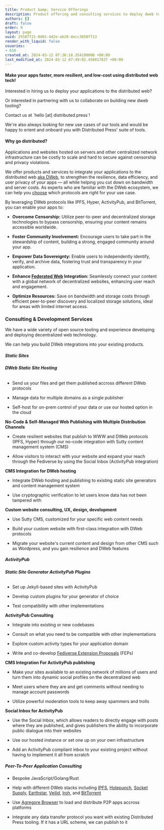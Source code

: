 ```yaml
---
title: Product &amp; Service Offerings
description: Product offering and consulting services to deploy dweb technologies.
authors: []
draft: false
order: 9
layout: page
uuid: 25587f21-0d01-4d2e-ab20-4ecc3658ff13
render_with_liquid: false
usuaries:
- 616
created_at: 2024-03-12 07:36:18.354100000 +00:00
last_modified_at: 2024-03-12 07:49:02.450817837 +00:00
---
```


<h4 style="text-align:start" id="make-your-apps-faster-more-resilient-and-low-cost-using-distributed-web-tech!"><strong>Make your apps faster, more resilient, and low-cost using distributed web tech!</strong></h4><p style="text-align:start">Interested in hiring us to deploy your applications to the distributed web?</p><p style="text-align:start">Or interested in partnering with us to collaborate on building new dweb tooling?</p><p style="text-align:start">Contact us at `hello [at] distributed.press`!</p><p style="text-align:start">We're also always looking for new use cases of our tools and would be happy to orient and onboard you with Distributed Press' suite of tools.</p><h4 style="text-align:start" id="why-go-distributed">Why go distributed?</h4><p style="text-align:start">Applications and websites hosted on servers and other centralized network infrastructure can be costly to scale and hard to secure against censorship and privacy violations.</p><p style="text-align:start">We offer products and services to integrate your applications to the distributed web <a href="https://getDWeb.net/" rel="noopener" target="_blank" referrerpolicy="strict-origin-when-cross-origin">aka DWeb</a>, to strengthen the resilience, data efficiency, and user privacy of your apps — all while helping you cut down on bandwidth and server costs. As experts who are familiar with the DWeb ecosystem, we can help you <a href="https://hypha.coop/dripline/p2p-primer-part-1/" rel="noopener" target="_blank" referrerpolicy="strict-origin-when-cross-origin">choose</a> which protocols are right for your use case.</p><p style="text-align:start">By leveraging DWeb protocols like IPFS, Hyper, ActivityPub, and BitTorrent, you can enable your apps to:</p><ul>
<li><p style="text-align:start"><strong>Overcome Censorship:</strong> Utilize peer-to-peer and decentralized storage technologies to bypass censorship, ensuring your content remains accessible worldwide.</p></li>
<li><p style="text-align:start"><strong>Foster Community Involvement:</strong> Encourage users to take part in the stewardship of content, building a strong, engaged community around your app.</p></li>
<li><p style="text-align:start"><strong>Empower Data Sovereignty:</strong> Enable users to independently identify, verify, and archive data, fostering trust and transparency in your application.</p></li>
<li><p style="text-align:start"><strong>Enhance <a href="https://en.wikipedia.org/wiki/Fediverse" rel="noopener" target="_blank" referrerpolicy="strict-origin-when-cross-origin">Federated Web</a> Integration:</strong> Seamlessly connect your content with a global network of decentralized websites, enhancing user reach and engagement.</p></li>
<li><p style="text-align:start"><strong>Optimize Resources:</strong> Save on bandwidth and storage costs through efficient peer-to-peer discovery and localized storage solutions, ideal for areas with limited internet access.</p></li>
</ul><h3 style="text-align:start" id="consulting-and-development-services">Consulting &amp; Development Services</h3><p style="text-align:start">We have a wide variety of open source tooling and experience developing and deploying decentralized web technology.</p><p style="text-align:start">We can help you build DWeb integrations into your existing products.</p><h5 style="text-align:start" id="static-sites">Static Sites</h5><h6 style="text-align:start" id="dweb-static-site-hosting"><strong>DWeb Static Site Hosting</strong></h6><ul>
<li><p style="text-align:start">Send us your files and get them published accross different DWeb protocols</p></li>
<li><p style="text-align:start">Manage data for multiple domains as a single publisher</p></li>
<li><p style="text-align:start">Self-host for on-prem control of your data or use our hosted option in the cloud</p></li>
</ul><p style="text-align:start"><strong>No-Code &amp; Self-Managed Web Publishing with Multiple Distribution Channels</strong></p><ul>
<li><p style="text-align:start">Create resilient websites that publish to WWW and DWeb protocols (IPFS, Hyper) through our no-code integration with Sutty content management system (CMS)</p></li>
<li><p style="text-align:start">Allow visitors to interact with your website and expand your reach through the Fediverse by using the Social Inbox (ActivityPub integration)</p></li>
</ul><p style="text-align:start"><strong>CMS Integration for DWeb hosting</strong></p><ul>
<li><p style="text-align:start">Integrate DWeb hosting and publishing to existing static site generators and content management system</p></li>
<li><p style="text-align:start">Use cryptographic verification to let users know data has not been tampered with</p></li>
</ul><p style="text-align:start"><strong>Custom website consulting, UX, design, development</strong></p><ul>
<li><p style="text-align:start">Use Sutty CMS, customized for your specific web content needs</p></li>
<li><p style="text-align:start">Build your custom website with first-class integration with DWeb protocols</p></li>
<li><p style="text-align:start">Migrate your website's current content and design from other CMS such as Wordpress, and you gain resilience and DWeb features</p></li>
</ul><p style="text-align:start"></p><h5 style="text-align:start" id="activitypub">ActivityPub</h5><h6 style="text-align:start" id="static-site-generator-activitypub-plugins"><strong>Static Site Generator ActivityPub Plugins</strong></h6><ul>
<li><p style="text-align:start">Set up Jekyll-based sites with ActivityPub</p></li>
<li><p style="text-align:start">Develop custom plugins for your generator of choice</p></li>
<li><p style="text-align:start">Test compatibility with other implementations</p></li>
</ul><p style="text-align:start"><strong>ActivityPub Consulting</strong></p><ul>
<li><p style="text-align:start">Integrate into existing or new codebases</p></li>
<li><p style="text-align:start">Consult on what you need to be compatible with other implementations</p></li>
<li><p style="text-align:start">Explore custom activity types for your application domain</p></li>
<li><p style="text-align:start">Write and co-develop <a href="https://github.com/Letterbook/FEP" rel="noopener" target="_blank" referrerpolicy="strict-origin-when-cross-origin">Fediverse Extension Proposals</a> (FEPs)</p></li>
</ul><p style="text-align:start"><strong>CMS Integration For ActivityPub publishing</strong></p><ul>
<li><p style="text-align:start">Make your sites available to an existing network of millions of users and turn them into dynamic social profiles on the decentralized web</p></li>
<li><p style="text-align:start">Meet users where they are and get comments without needing to manage account passwords</p></li>
<li><p style="text-align:start">Utilize powerful moderation tools to keep away spammers and trolls</p></li>
</ul><p style="text-align:start"><strong>Social Inbox for ActivityPub</strong></p><ul>
<li><p style="text-align:start">Use the Social Inbox, which allows readers to directly engage with posts where they are published, and gives publishers the ability to incorporate public dialogue into their websites</p></li>
<li><p style="text-align:start">Use our hosted instance or set one up on your own infrastructure</p></li>
<li><p style="text-align:start">Add an ActivityPub compliant inbox to your existing project without having to implement it all from scratch</p></li>
</ul><p style="text-align:start"></p><h5 style="text-align:start" id="peer-to-peer-application-consulting">Peer-To-Peer Application Consulting</h5><ul>
<li><p style="text-align:start">Bespoke JavaScript/Golang/Rust</p></li>
<li><p style="text-align:start">Help with different DWeb stacks including <a href="https://ipfs.tech/" rel="noopener" target="_blank" referrerpolicy="strict-origin-when-cross-origin">IPFS</a>, <a href="https://holepunch.to/" rel="noopener" target="_blank" referrerpolicy="strict-origin-when-cross-origin">Holepunch</a>, <a href="https://socketsupply.co/" rel="noopener" target="_blank" referrerpolicy="strict-origin-when-cross-origin">Socket Supply</a>, <a href="https://earthstar-project.org/" rel="noopener" target="_blank" referrerpolicy="strict-origin-when-cross-origin">Earthstar</a>, <a href="https://veilid.com/" rel="noopener" target="_blank" referrerpolicy="strict-origin-when-cross-origin">Veilid</a>, <a href="https://iroh.computer/" rel="noopener" target="_blank" referrerpolicy="strict-origin-when-cross-origin">Iroh</a>, and <a href="http://bittorrent.org/" rel="noopener" target="_blank" referrerpolicy="strict-origin-when-cross-origin">BitTorrent</a></p></li>
<li><p style="text-align:start">Use <a href="https://agregore.mauve.moe/" rel="noopener" target="_blank" referrerpolicy="strict-origin-when-cross-origin">Agregore Browser</a> to load and distribute P2P apps accross platforms</p></li>
<li><p style="text-align:start">Integrate any data transfer protocol you want with existing Distributed Press tooling. If it has a URL scheme, we can publish to it</p></li>
</ul>